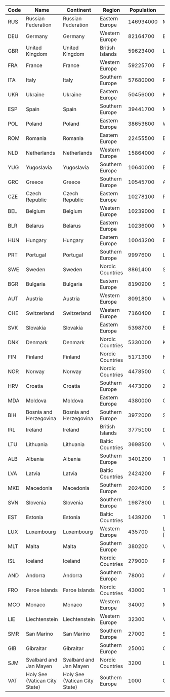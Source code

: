 | Code | Name                 | Continent  | Region     | Population | Capital    |
| ---  | ---                  | ---        | ---        | ---        | ---        |
| RUS  | Russian Federation   | Russian Federation | Eastern Europe | 146934000  | Moscow     |
| DEU  | Germany              | Germany    | Western Europe | 82164700   | Berlin     |
| GBR  | United Kingdom       | United Kingdom | British Islands | 59623400   | London     |
| FRA  | France               | France     | Western Europe | 59225700   | Paris      |
| ITA  | Italy                | Italy      | Southern Europe | 57680000   | Roma       |
| UKR  | Ukraine              | Ukraine    | Eastern Europe | 50456000   | Kyiv       |
| ESP  | Spain                | Spain      | Southern Europe | 39441700   | Madrid     |
| POL  | Poland               | Poland     | Eastern Europe | 38653600   | Warszawa   |
| ROM  | Romania              | Romania    | Eastern Europe | 22455500   | Bucuresti  |
| NLD  | Netherlands          | Netherlands | Western Europe | 15864000   | Amsterdam  |
| YUG  | Yugoslavia           | Yugoslavia | Southern Europe | 10640000   | Beograd    |
| GRC  | Greece               | Greece     | Southern Europe | 10545700   | Athenai    |
| CZE  | Czech Republic       | Czech Republic | Eastern Europe | 10278100   | Praha      |
| BEL  | Belgium              | Belgium    | Western Europe | 10239000   | Bruxelles [Brussel] |
| BLR  | Belarus              | Belarus    | Eastern Europe | 10236000   | Minsk      |
| HUN  | Hungary              | Hungary    | Eastern Europe | 10043200   | Budapest   |
| PRT  | Portugal             | Portugal   | Southern Europe | 9997600    | Lisboa     |
| SWE  | Sweden               | Sweden     | Nordic Countries | 8861400    | Stockholm  |
| BGR  | Bulgaria             | Bulgaria   | Eastern Europe | 8190900    | Sofija     |
| AUT  | Austria              | Austria    | Western Europe | 8091800    | Wien       |
| CHE  | Switzerland          | Switzerland | Western Europe | 7160400    | Bern       |
| SVK  | Slovakia             | Slovakia   | Eastern Europe | 5398700    | Bratislava |
| DNK  | Denmark              | Denmark    | Nordic Countries | 5330000    | København  |
| FIN  | Finland              | Finland    | Nordic Countries | 5171300    | Helsinki [Helsingfors] |
| NOR  | Norway               | Norway     | Nordic Countries | 4478500    | Oslo       |
| HRV  | Croatia              | Croatia    | Southern Europe | 4473000    | Zagreb     |
| MDA  | Moldova              | Moldova    | Eastern Europe | 4380000    | Chisinau   |
| BIH  | Bosnia and Herzegovina | Bosnia and Herzegovina | Southern Europe | 3972000    | Sarajevo   |
| IRL  | Ireland              | Ireland    | British Islands | 3775100    | Dublin     |
| LTU  | Lithuania            | Lithuania  | Baltic Countries | 3698500    | Vilnius    |
| ALB  | Albania              | Albania    | Southern Europe | 3401200    | Tirana     |
| LVA  | Latvia               | Latvia     | Baltic Countries | 2424200    | Riga       |
| MKD  | Macedonia            | Macedonia  | Southern Europe | 2024000    | Skopje     |
| SVN  | Slovenia             | Slovenia   | Southern Europe | 1987800    | Ljubljana  |
| EST  | Estonia              | Estonia    | Baltic Countries | 1439200    | Tallinn    |
| LUX  | Luxembourg           | Luxembourg | Western Europe | 435700     | Luxembourg [Luxemburg/Lëtzebuerg] |
| MLT  | Malta                | Malta      | Southern Europe | 380200     | Valletta   |
| ISL  | Iceland              | Iceland    | Nordic Countries | 279000     | Reykjavík  |
| AND  | Andorra              | Andorra    | Southern Europe | 78000      | Andorra la Vella |
| FRO  | Faroe Islands        | Faroe Islands | Nordic Countries | 43000      | Tórshavn   |
| MCO  | Monaco               | Monaco     | Western Europe | 34000      | Monaco-Ville |
| LIE  | Liechtenstein        | Liechtenstein | Western Europe | 32300      | Vaduz      |
| SMR  | San Marino           | San Marino | Southern Europe | 27000      | San Marino |
| GIB  | Gibraltar            | Gibraltar  | Southern Europe | 25000      | Gibraltar  |
| SJM  | Svalbard and Jan Mayen | Svalbard and Jan Mayen | Nordic Countries | 3200       | Longyearbyen |
| VAT  | Holy See (Vatican City State) | Holy See (Vatican City State) | Southern Europe | 1000       | Città del Vaticano |

